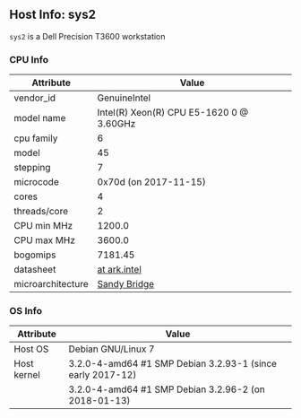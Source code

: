 ## Host Info: sys2

`sys2` is a Dell Precision T3600 workstation

### CPU Info

| Attribute | Value |
| --------- | ----- |
| vendor_id    | GenuineIntel |
| model name   | Intel(R) Xeon(R) CPU E5-1620 0 @ 3.60GHz |
| cpu family   | 6 |
| model        | 45 |
| stepping     | 7 |
| microcode    | 0x70d (on 2017-11-15) |
| cores        | 4 |
| threads/core | 2 |
| CPU min MHz  | 1200.0 |
| CPU max MHz  | 3600.0 |
| bogomips     | 7181.45 |
| datasheet    | [at ark.intel](https://ark.intel.com/en/products/64621) |
| microarchitecture | [Sandy Bridge](https://en.wikipedia.org/wiki/Sandy_Bridge) |

### OS Info

| Attribute | Value |
| --------- | ----- |
| Host OS      | Debian GNU/Linux 7 |
| Host kernel  | 3.2.0-4-amd64 #1 SMP Debian 3.2.93-1  (since early 2017-12) |
|              | 3.2.0-4-amd64 #1 SMP Debian 3.2.96-2  (on 2018-01-13) |
